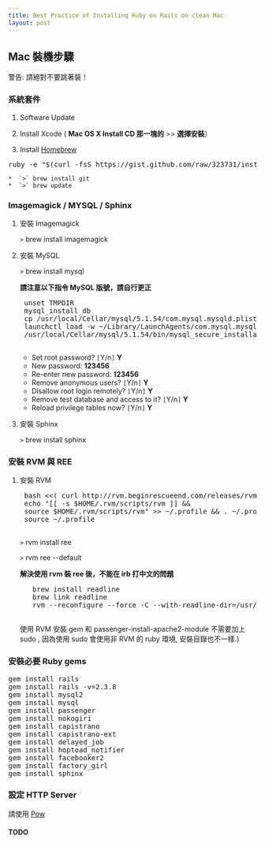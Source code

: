 ```yaml
--- 
title: Best Practice of Installing Ruby on Rails on clean Mac
layout: post
---
```


## Mac 裝機步驟 ##

<div class="warning" >
警告: 請絕對不要跳著裝！
</div>

### 系統套件 ###

1. Software Update
2. Install Xcode ( **Mac OS X Install CD 那一塊的** >> **選擇安裝**）

3. Install [Homebrew](http://github.com/mxcl/homebrew)
<pre>ruby -e "$(curl -fsS https://gist.github.com/raw/323731/install_homebrew.rb)"</pre>
    *  `>` brew install git
    *  `>` brew update


### Imagemagick / MYSQL / Sphinx ###

1. 安裝 Imagemagick

    `>` brew install imagemagick
2. 安裝 MySQL
  
    `>` brew install mysql
 
    **請注意以下指令 MySQL 版號，請自行更正**
    <pre>
    unset TMPDIR
    mysql_install_db
    cp /usr/local/Cellar/mysql/5.1.54/com.mysql.mysqld.plist ~/Library/LaunchAgents
    launchctl load -w ~/Library/LaunchAgents/com.mysql.mysqld.plist
    /usr/local/Cellar/mysql/5.1.54/bin/mysql_secure_installation
    </pre>

    * Set root password? `[`Y/n`]` **Y**
    * New password: **123456**
    * Re-enter new password: **123456**
    * Remove anonymous users? `[`Y/n`]` **Y**
    * Disallow root login remotely? `[`Y/n`]` **Y**
    * Remove test database and access to it? `[`Y/n`]` **Y**
    * Reload privilege tables now? `[`Y/n`]` **Y**

3. 安裝 Sphinx

    `>` brew install sphinx

### 安裝 RVM 與 REE ###

1. 安裝 RVM 
    <pre>
    bash &lt;&lt;( curl http://rvm.beginrescueend.com/releases/rvm-install-head )
    echo &quot;[[ -s $HOME/.rvm/scripts/rvm ]] &amp;&amp; 
    source $HOME/.rvm/scripts/rvm&quot; &gt;&gt; ~/.profile &amp;&amp; . ~/.profile
    source ~/.profile
    </pre>

    `>` rvm install ree

    `>` rvm ree --default

    **解決使用 rvm 裝 ree 後，不能在 irb 打中文的問題**
    <pre>
      brew install readline
      brew link readline
      rvm --reconfigure --force -C --with-readline-dir=/usr/local install ree
    </pre>

    <div class="info">
        <p>
             使用 RVM 安裝 gem 和 passenger-install-apache2-module 不需要加上 sudo , 因為使用 sudo 會使用非 RVM 的 ruby 環境, 安裝目錄也不一樣.)
        </p>
    </div>

### 安裝必要 Ruby gems ###

<pre>
gem install rails
gem install rails -v=2.3.8
gem install mysql2
gem install mysql
gem install passenger
gem install nokogiri
gem install capistrano
gem install capistrano-ext
gem install delayed_job
gem install hoptoad_notifier
gem install facebooker2
gem install factory_girl
gem install sphinx
</pre>


### 設定 HTTP Server ###

請使用 [Pow](/todo.html)
#### TODO ####